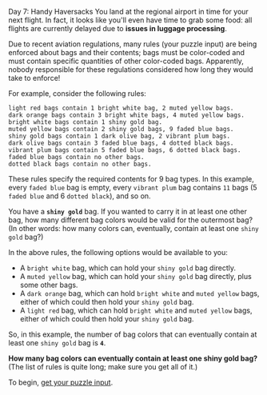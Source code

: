 Day 7: Handy Haversacks
You land at the regional airport in time for your next flight.
In fact, it looks like you'll even have time to grab some food:
all flights are currently delayed due to **issues in luggage processing**.

Due to recent aviation regulations, many rules (your puzzle input) are being enforced about bags and their contents;
bags must be color-coded and must contain specific quantities of other color-coded bags.
Apparently, nobody responsible for these regulations considered how long they would take to enforce!

For example, consider the following rules:
```
light red bags contain 1 bright white bag, 2 muted yellow bags.
dark orange bags contain 3 bright white bags, 4 muted yellow bags.
bright white bags contain 1 shiny gold bag.
muted yellow bags contain 2 shiny gold bags, 9 faded blue bags.
shiny gold bags contain 1 dark olive bag, 2 vibrant plum bags.
dark olive bags contain 3 faded blue bags, 4 dotted black bags.
vibrant plum bags contain 5 faded blue bags, 6 dotted black bags.
faded blue bags contain no other bags.
dotted black bags contain no other bags.
```
These rules specify the required contents for 9 bag types.
In this example,
every `faded blue` bag is empty,
every `vibrant plum` bag contains `11` bags (5 `faded blue` and 6 `dotted black`),
and so on.

You have a **`shiny gold`** bag.
If you wanted to carry it in at least one other bag, how many different bag colors would be valid for the outermost bag?
(In other words: how many colors can, eventually, contain at least one `shiny gold` bag?)

In the above rules, the following options would be available to you:
* A `bright white` bag, which can hold your `shiny gold` bag directly.
* A `muted yellow` bag, which can hold your `shiny gold` bag directly, plus some other bags.
* A `dark orange` bag, which can hold `bright white` and `muted yellow` bags,
  either of which could then hold your `shiny gold` bag.
* A `light red` bag, which can hold `bright white` and `muted yellow` bags,
  either of which could then hold your `shiny gold` bag.

So, in this example, the number of bag colors that can eventually contain at least one `shiny gold` bag is **`4`**.

**How many bag colors can eventually contain at least one shiny gold bag?**
(The list of rules is quite long; make sure you get all of it.)

To begin, [get your puzzle input][1].


[1]: https://adventofcode.com/2020/day/7/input